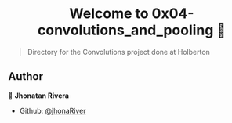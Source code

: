 <h1 align="center">Welcome to 0x04-convolutions_and_pooling 👋</h1>
<p>
</p>

> Directory for the Convolutions project done at Holberton

## Author

👤 **Jhonatan Rivera**

* Github: [@jhonaRiver](https://github.com/jhonaRiver)